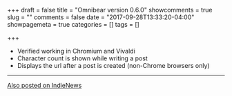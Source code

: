+++
draft = false
title = "Omnibear version 0.6.0"
showcomments = true
slug = ""
comments = false
date = "2017-09-28T13:33:20-04:00"
showpagemeta = true
categories = []
tags = []

+++

* Verified working in Chromium and Vivaldi
* Character count is shown while writing a post
* Displays the url after a post is created (non-Chrome browsers only)

<!--more-->
<hr>
<a href="https://news.indieweb.org/en" class="u-syndication">
  Also posted on IndieNews
</a>
